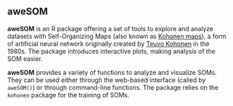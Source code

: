 

## aweSOM



__aweSOM__ is an R package offering a set of tools to explore and analyze datasets with Self-Organizing Maps (also known as [Kohonen maps](https://en.wikipedia.org/wiki/Self-organizing_map)), a form of artificial neural network originally created by [Teuvo Kohonen](https://en.wikipedia.org/wiki/Teuvo_Kohonen) in the 1980s. The package introduces interactive plots, making analysis of the SOM easier.

__aweSOM__ provides a variety of functions to analyze and visualize SOMs. They can be used either through the web-based interface (called by ```aweSOM()```) or through command-line functions. The package relies on the ```kohonen``` package for the training of SOMs.
